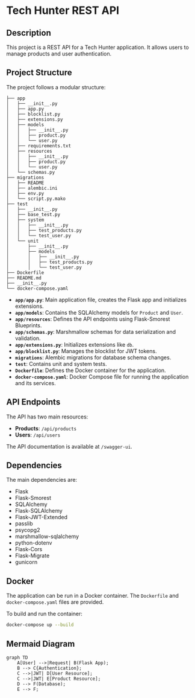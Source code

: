 # Tech Hunter REST API

## Description

This project is a REST API for a Tech Hunter application. It allows users to manage products and user authentication.

## Project Structure

The project follows a modular structure:

```
├── app
│   ├── __init__.py
│   ├── app.py
│   ├── blocklist.py
│   ├── extensions.py
│   ├── models
│   │   ├── __init__.py
│   │   ├── product.py
│   │   └── user.py
│   ├── requirements.txt
│   ├── resources
│   │   ├── __init__.py
│   │   ├── product.py
│   │   └── user.py
│   └── schemas.py
├── migrations
│   ├── README
│   ├── alembic.ini
│   ├── env.py
│   └── script.py.mako
├── test
│   ├── __init__.py
│   ├── base_test.py
│   ├── system
│   │   ├── __init__.py
│   │   ├── test_products.py
│   │   └── test_user.py
│   └── unit
│       ├── __init__.py
│       ├── models
│       │   ├── __init__.py
│       │   ├── test_products.py
│       │   └── test_user.py
├── Dockerfile
├── README.md
├── __init__.py
└── docker-compose.yaml
```

- **`app/app.py`**: Main application file, creates the Flask app and initializes extensions.
- **`app/models`**: Contains the SQLAlchemy models for `Product` and `User`.
- **`app/resources`**: Defines the API endpoints using Flask-Smorest Blueprints.
- **`app/schemas.py`**: Marshmallow schemas for data serialization and validation.
- **`app/extensions.py`**: Initializes extensions like `db`.
- **`app/blocklist.py`**: Manages the blocklist for JWT tokens.
- **`migrations`**: Alembic migrations for database schema changes.
- **`test`**: Contains unit and system tests.
- **`Dockerfile`**: Defines the Docker container for the application.
- **`docker-compose.yaml`**: Docker Compose file for running the application and its services.

## API Endpoints

The API has two main resources:

- **Products**: `/api/products`
- **Users**: `/api/users`

The API documentation is available at `/swagger-ui`.

## Dependencies

The main dependencies are:

- Flask
- Flask-Smorest
- SQLAlchemy
- Flask-SQLAlchemy
- Flask-JWT-Extended
- passlib
- psycopg2
- marshmallow-sqlalchemy
- python-dotenv
- Flask-Cors
- Flask-Migrate
- gunicorn

## Docker

The application can be run in a Docker container. The `Dockerfile` and `docker-compose.yaml` files are provided.

To build and run the container:

```bash
docker-compose up --build
```

## Mermaid Diagram

```mermaid
graph TD
    A[User] -->|Request| B(Flask App);
    B --> C{Authentication};
    C -->|JWT| D[User Resource];
    C -->|JWT| E[Product Resource];
    D --> F(Database);
    E --> F;
```
